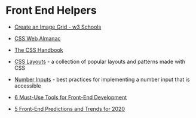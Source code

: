 # Front End Helpers

* [Create an Image Grid - w3 Schools](https://www.w3schools.com/howto/howto_js_image_grid.asp)

* [CSS Web Almanac](https://almanac.httparchive.org/en/2019/css?utm_source=CSS-Weekly&utm_campaign=Issue-387&utm_medium=email#introduction)

* [The CSS Handbook](https://www.freecodecamp.org/news/the-css-handbook-a-handy-guide-to-css-for-developers-b56695917d11/)

* [CSS Layouts](https://csslayout.io/) - a collection of popular layouts and patterns made with CSS

* [Number Inputs](https://technology.blog.gov.uk/2020/02/24/why-the-gov-uk-design-system-team-changed-the-input-type-for-numbers/) - best practices for implementing a number input that is accessible

* [6 Must-Use Tools for Front-End Development](https://medium.com/better-programming/6-must-use-tools-for-front-end-development-643f50c9161)

* [5 Front-End Predictions and Trends for 2020](https://medium.com/better-programming/5-front-end-predictions-and-trends-for-2020-afc949e0eba2)

